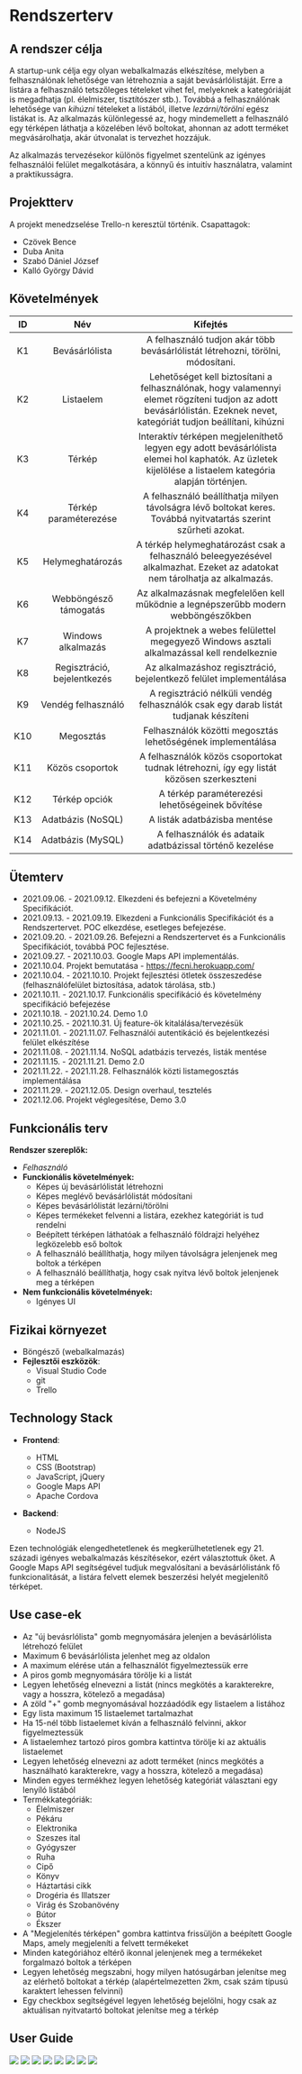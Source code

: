 # Rendszerterv

## A rendszer célja
A startup-unk célja egy olyan webalkalmazás elkészítése, melyben a felhasználónak lehetősége van létrehoznia a saját bevásárlólistáját. Erre a listára a felhasználó tetszőleges tételeket vihet fel, melyeknek a kategóriáját is megadhatja (pl. élelmiszer, tisztítószer stb.). Továbbá a felhasználónak lehetősége van *kihúzni* tételeket a listából, illetve *lezárni/törölni* egész listákat is. Az alkalmazás különlegessé az, hogy mindemellett a felhasználó egy térképen láthatja a közelében lévő boltokat, ahonnan az adott terméket megvásárolhatja, akár útvonalat is tervezhet hozzájuk. 

Az alkalmazás tervezésekor különös figyelmet szentelünk az igényes felhasználói felület megalkotására, a könnyű és intuitív használatra, valamint a praktikusságra.

## Projektterv
A projekt menedzselése Trello-n keresztül történik.
Csapattagok:
 - Czövek Bence
 - Duba Anita
 - Szabó Dániel József
 - Kalló György Dávid
 
## Követelmények
 |  ID |  Név  | Kifejtés |
|:-----:|:-----:|:---------:|
| K1  | Bevásárlólista | A felhasználó tudjon akár több bevásárlólistát létrehozni, törölni, módosítani.|
| K2 | Listaelem | Lehetőséget kell biztosítani a felhasználónak, hogy valamennyi elemet rögzíteni tudjon az adott bevásárlólistán. Ezeknek nevet, kategóriát tudjon beállítani, kihúzni |
| K3 | Térkép | Interaktív térképen megjeleníthető legyen egy adott bevásárlólista elemei hol kaphatók. Az üzletek kijelölése a listaelem kategória alapján történjen. |
| K4 | Térkép paraméterezése | A felhasználó beállíthatja milyen távolságra lévő boltokat keres. Továbbá nyitvatartás szerint szűrheti azokat. |
| K5 | Helymeghatározás | A térkép helymeghatározást csak a felhasználó beleegyezésével alkalmazhat. Ezeket az adatokat nem tárolhatja az alkalmazás. |
| K6 | Webböngésző támogatás | Az alkalmazásnak megfelelően kell működnie a legnépszerűbb modern webböngészőkben |
| K7 | Windows alkalmazás | A projektnek a webes felülettel megegyező Windows asztali alkalmazással kell rendelkeznie |
| K8 | Regisztráció, bejelentkezés | Az alkalmazáshoz regisztráció, bejelentkező felület implementálása |
| K9 | Vendég felhasználó | A regisztráció nélküli vendég felhasználók csak egy darab listát tudjanak készíteni |
| K10 | Megosztás | Felhasználók közötti megosztás lehetőségének implementálása |
| K11 | Közös csoportok | A felhasználók közös csoportokat tudnak létrehozni, így egy listát közösen szerkeszteni |
| K12 | Térkép opciók | A térkép paraméterezési lehetőségeinek bővítése |
| K13 | Adatbázis (NoSQL) | A listák adatbázisba mentése | 
| K14 | Adatbázis (MySQL) | A felhasználók és adataik adatbázissal történő kezelése |

## Ütemterv
- 2021.09.06. - 2021.09.12. Elkezdeni és befejezni a Követelmény Specifikációt.
- 2021.09.13. - 2021.09.19. Elkezdeni a Funkcionális Specifikációt és a Rendszertervet. POC elkezdése, esetleges befejezése.
- 2021.09.20. - 2021.09.26. Befejezni a Rendszertervet és a Funkcionális Specifikációt, továbbá POC fejlesztése.
- 2021.09.27. - 2021.10.03. Google Maps API implementálás.
- 2021.10.04. Projekt bemutatása - https://fecni.herokuapp.com/
- 2021.10.04. - 2021.10.10. Projekt fejlesztési ötletek összeszedése (felhasználófelület biztosítása, adatok tárolása, stb.)
- 2021.10.11. - 2021.10.17. Funkcionális specifikáció és követelmény specifikáció befejezése
- 2021.10.18. - 2021.10.24. Demo 1.0
- 2021.10.25. - 2021.10.31. Új feature-ök kitalálása/tervezésük
- 2021.11.01. - 2021.11.07. Felhasználói autentikáció és bejelentkezési felület elkészítése
- 2021.11.08. - 2021.11.14. NoSQL adatbázis tervezés, listák mentése
- 2021.11.15. - 2021.11.21. Demo 2.0
- 2021.11.22. - 2021.11.28. Felhasználók közti listamegosztás implementálása
- 2021.11.29. - 2021.12.05. Design overhaul, tesztelés
- 2021.12.06. Projekt véglegesítése, Demo 3.0

## Funkcionális terv

**Rendszer szereplők:**
- *Felhasználó*
 - **Funckionális követelmények:**
	 - Képes új bevásárlólistát létrehozni
	 - Képes meglévő bevásárlólistát módosítani
	 - Képes bevásárlólistát lezárni/törölni
	 - Képes termékeket felvenni a listára, ezekhez kategóriát is tud rendelni
	 - Beépített térképen láthatóak a felhasználó földrajzi helyéhez legközelebb eső boltok
	 - A felhasználó beállíthatja, hogy milyen távolságra jelenjenek meg boltok a térképen
	 - A felhasználó beállíthatja, hogy csak nyitva lévő boltok jelenjenek meg a térképen
- **Nem funkcionális követelmények:**
	- Igényes UI

## Fizikai környezet

 - Böngésző (webalkalmazás)
 - **Fejlesztői eszközök**:
	 - Visual Studio Code
	 - git
	 - Trello

## Technology Stack

- **Frontend**:
	- HTML
	- CSS (Bootstrap)
	- JavaScript, jQuery
	- Google Maps API
	- Apache Cordova

- **Backend**:
	- NodeJS
	
Ezen technológiák elengedhetetlenek és megkerülhetetlenek egy 21. századi igényes webalkalmazás készítésekor, ezért választottuk őket. A Google Maps API segítségével tudjuk megvalósítani a bevásárlólistánk fő funkcionalitását, a listára felvett elemek beszerzési helyét megjelenítő térképet.

## Use case-ek

- Az "új bevásrlólista" gomb megnyomására jelenjen a bevásárlólista létrehozó felület
- Maximum 6 bevásárlólista jelenhet meg az oldalon
- A maximum elérése után a felhasználót figyelmeztessük erre
- A piros gomb megnyomására törölje ki a listát
- Legyen lehetőség elnevezni a listát (nincs megkötés a karakterekre, vagy a hosszra, kötelező a megadása)
- A zöld "+" gomb megnyomásával hozzáadódik egy listaelem a listához
- Egy lista maximum 15 listaelemet tartalmazhat
- Ha 15-nél több listaelemet kíván a felhasználó felvinni, akkor figyelmeztessük
- A listaelemhez tartozó piros gombra kattintva törölje ki az aktuális listaelemet
- Legyen lehetőség elnevezni az adott terméket (nincs megkötés a használható karakterekre, vagy a hosszra, kötelező a megadása)
- Minden egyes termékhez legyen lehetőség kategóriát választani egy lenyíló listából
- Termékkategóriák:
	- Élelmiszer
	- Pékáru
	- Elektronika
	- Szeszes ital
	- Gyógyszer
	- Ruha
	- Cipő
	- Könyv
	- Háztartási cikk
	- Drogéria és Illatszer
	- Virág és Szobanövény
	- Bútor
	- Ékszer
- A "Megjelenítés térképen" gombra kattintva frissüljön a beépített Google Maps, amely megjeleníti a felvett termékeket
- Minden kategóriához eltérő ikonnal jelenjenek meg a termékeket forgalmazó boltok a térképen
- Legyen lehetőség megszabni, hogy milyen hatósugárban jelenítse meg az elérhető boltokat a térkép (alapértelmezetten 2km, csak szám típusú karaktert lehessen felvinni)
- Egy checkbox segítségével legyen lehetőség bejelölni, hogy csak az aktuálisan nyitvatartó boltokat jelenítse meg a térkép


## User Guide

<img src="/Documentation/img/fecni_01.png">
<img src="/Documentation/img/fecni_02.png">
<img src="/Documentation/img/fecni_03.png">
<img src="/Documentation/img/fecni_04.png">
<img src="/Documentation/img/fecni_05.png">
<img src="/Documentation/img/fecni_06.png">
<img src="/Documentation/img/fecni_07v2.png">
<img src="/Documentation/img/fecni_08.png">
